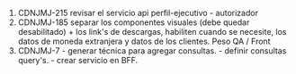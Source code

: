 1. CDNJMJ-215 revisar el servicio api perfil-ejecutivo - autorizador
1. CDNJMJ-185 separar los componentes visuales (debe quedar desabilitado) + los link's de descargas, habiliten cuando se necesite, los datos de moneda extranjera y datos de los clientes. Peso QA / Front
1. CDNJMJ-7 
        - generar técnica para agregar consultas.
        - definir consultas query's.
        - crear servicio en BFF.